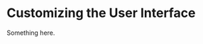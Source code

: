 [title]: # (Customizing the User Interface)
[tags]: # (XXX)
[priority]: # (1623)
# Customizing the User Interface
Something here.
